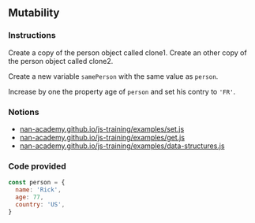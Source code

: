 ## Mutability

### Instructions

Create a copy of the person object called clone1.
Create an other copy of the person object called clone2.

Create a new variable `samePerson` with the same value as `person`.

Increase by one the property age of `person`
and set his contry to `'FR'`.


### Notions

- [nan-academy.github.io/js-training/examples/set.js](https://nan-academy.github.io/js-training/examples/set.js)
- [nan-academy.github.io/js-training/examples/get.js](https://nan-academy.github.io/js-training/examples/get.js)
- [nan-academy.github.io/js-training/examples/data-structures.js](https://nan-academy.github.io/js-training/examples/data-structures.js)


### Code provided
```js
const person = {
  name: 'Rick',
  age: 77,
  country: 'US',
}
```
